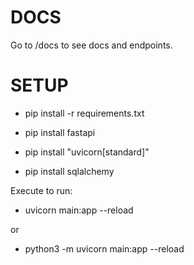 # DOCS

Go to /docs to see docs and endpoints.

# SETUP

- pip install -r requirements.txt

- pip install fastapi

- pip install "uvicorn[standard]"

- pip install sqlalchemy

Execute to run:

- uvicorn main:app --reload

or

- python3 -m uvicorn main:app --reload